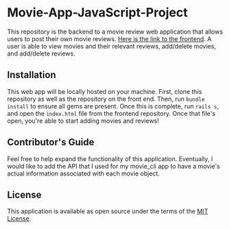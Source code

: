# Movie-App-JavaScript-Project

This repository is the backend to a movie review web application that allows users to post their own movie reviews. [Here is the link to the frontend](https://github.com/atcarter/movieappfrontend). A user is able to view movies and their relevant reviews, add/delete movies, and add/delete reviews.

## Installation

This web app will be locally hosted on your machine. First, clone this repository as well as the repository on the front end. Then, run `bundle install` to ensure all gems are present. Once this is complete, run `rails s`, and open the `index.html` file from the frontend repository. Once that file's open, you're able to start adding movies and reviews!

## Contributor's Guide

Feel free to help expand the functionality of this application. Eventually, I would like to add the API that I used for my movie_cli app to have a movie's actual information associated with each movie object.

## License

This application is available as open source under the terms of the [MIT License](http://opensource.org/licenses/MIT).
